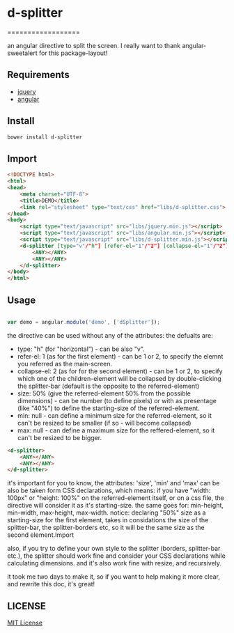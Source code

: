 # d-splitter #
==================

an angular directive to split the screen.
I really want to thank angular-sweetalert for this package-layout!

## Requirements ##

- [jquery][jquery-url]
- [angular][angular-url]

## Install ##

```powershell
bower install d-splitter
```

## Import ##

```html
<!DOCTYPE html>
<html>
<head>
    <meta charset="UTF-8">
    <title>DEMO</title>
    <link rel="stylesheet" type="text/css" href="libs/d-splitter.css">
</head>
<body>
    <script type="text/javascript" src="libs/jquery.min.js"></script>
    <script type="text/javascript" src="libs/angular.min.js"></script>
    <script type="text/javascript" src="libs/d-splitter.min.js"></script>
    <d-splitter [type="v"/"h"] [refer-el="1"/"2"] [collapse-el="1"/"2"] [size="100"/"30%"]>
        <ANY></ANY>
        <ANY></ANY>
    </d-splitter>
</body>
</html>
```

## Usage ##

```javascript

var demo = angular.module('demo', ['dSplitter']);

```

the directive can be used without any of the attributes:
the defualts are:
- type: "h" (for "horizontal") - can be also "v".
- refer-el: 1 (as for the first element) - can be 1 or 2, to specify the elemnt you referred as the main-screen.
- collapse-el: 2 (as for for the second element) - can be 1 or 2, to specify which one of the children-element will be collapsed by double-clicking the splitter-bar (default is the opposite to the referred-element)
- size: 50% (give the referred-element 50% from the possible dimensions) - can be number (to define pixels) or with as presentage (like "40%") to define the starting-size of the referred-element.
- min: null - can define a minimum size for the referred-element, so it can't be resized to be smaller (if so - will become collapsed)
- max: null - can define a maximum size for the reffered-element, so it can't be resized to be bigger.

```html
<d-splitter>
    <ANY></ANY>
    <ANY></ANY>
</d-splitter>
```

it's important for you to know, the attributes: 'size', 'min' and 'max' can be also be taken form CSS declarations, which means:
if you have "width: 100px" or "height: 100%" on the referred-element itself, or on a css file, the directive will consider it as it's starting-size.
the same goes for: min-height, min-width, max-height, max-width.
notice: declaring "50%" size as a starting-size for the first element, takes in considations the size of the splitter-bar, the splitter-borders etc, so it will be the same size as the second element.Import

also, if you try to define your own style to the splitter (borders, splitter-bar etc.), the splitter should work fine and consider your CSS declarations while calculating dimensions.
and it's also work fine with resize, and recursively.


it took me two days to make it, so if you want to help making it more clear, and rewrite this doc, it's great!

## LICENSE ##

[MIT License](https://raw.githubusercontent.com/leftstick/angular-sweetalert/master/LICENSE)

[angular-url]: https://angularjs.org/
[jquery-url]: https://jquery.com/